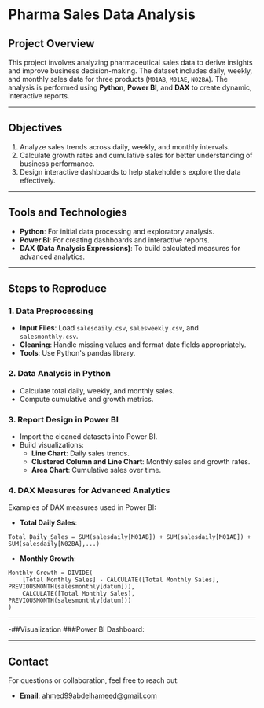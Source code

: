 # Pharma Sales Data Analysis

## Project Overview
This project involves analyzing pharmaceutical sales data to derive insights and improve business decision-making. The dataset includes daily, weekly, and monthly sales data for three products (`M01AB`, `M01AE`, `N02BA`). The analysis is performed using **Python**, **Power BI**, and **DAX** to create dynamic, interactive reports.

---

## Objectives
1. Analyze sales trends across daily, weekly, and monthly intervals.
2. Calculate growth rates and cumulative sales for better understanding of business performance.
3. Design interactive dashboards to help stakeholders explore the data effectively.

---

## Tools and Technologies
- **Python**: For initial data processing and exploratory analysis.
- **Power BI**: For creating dashboards and interactive reports.
- **DAX (Data Analysis Expressions)**: To build calculated measures for advanced analytics.

---

## Steps to Reproduce

### 1. Data Preprocessing
- **Input Files**: Load `salesdaily.csv`, `salesweekly.csv`, and `salesmonthly.csv`.
- **Cleaning**: Handle missing values and format date fields appropriately.
- **Tools**: Use Python's pandas library.

### 2. Data Analysis in Python
- Calculate total daily, weekly, and monthly sales.
- Compute cumulative and growth metrics.

### 3. Report Design in Power BI
- Import the cleaned datasets into Power BI.
- Build visualizations:
  - **Line Chart**: Daily sales trends.
  - **Clustered Column and Line Chart**: Monthly sales and growth rates.
  - **Area Chart**: Cumulative sales over time.

### 4. DAX Measures for Advanced Analytics
Examples of DAX measures used in Power BI:
- **Total Daily Sales**:
```DAX
Total Daily Sales = SUM(salesdaily[M01AB]) + SUM(salesdaily[M01AE]) + SUM(salesdaily[N02BA],...)
```
- **Monthly Growth**:
```DAX
Monthly Growth = DIVIDE(
    [Total Monthly Sales] - CALCULATE([Total Monthly Sales], PREVIOUSMONTH(salesmonthly[datum])),
    CALCULATE([Total Monthly Sales], PREVIOUSMONTH(salesmonthly[datum]))
)
```
---

-##Visualization
###Power BI Dashboard:

---

## Contact
For questions or collaboration, feel free to reach out:
- **Email**: ahmed99abdelhameed@gmail.com
